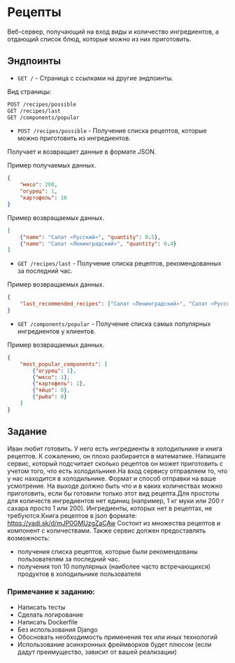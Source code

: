 # Рецепты
Веб-сервер, получающий на вход виды и количество ингредиентов, а отдающий список блюд, которые можно из них приготовить.

## Эндпоинты
* `GET /` - Страница с ссылками на другие эндпоинты.

Вид страницы:
```html
POST /recipes/possible
GET /recipes/last
GET /components/popular
```

* `POST /recipes/possible` - Получение списка рецептов, которые можно приготовить из ингредиентов.

Получает и возвращает данные в формате JSON.

Пример получаемых данных.
```json
{
    "мясо": 200,
    "огурец": 1,
    "картофель": 10
}
```

Пример возвращаемых данных.
```json
[
    {"name": "Салат «Русский»", "quantity": 0.5},
    {"name": "Салат «Ленинградский»", "quantity": 0.4}
]
```

* `GET /recipes/last` - Получение списка рецептов, рекомендованных за последний час.

Пример возвращаемых данных.
```json
{
    "last_recommended_recipes": ["Салат «Ленинградский»", "Салат «Русский»"]
}
```

* `GET /components/popular` - Получение списка самых популярных ингредиентов у клиентов.

Пример возвращаемых данных.
```json
{
    "most_popular_components": [
        {"огурец": 1},
        {"мясо": 1},
        {"картофель": 1},
        {"яйцо": 0},
        {"рыба": 0}
    ]
}
```

## Задание
Иван любит готовить. У него есть ингредиенты в холодильнике и книга рецептов. К сожалению, он плохо разбирается в математике. Напишите сервис, который подсчитает сколько рецептов он может приготовить с учетом того, что есть холодильнике.На вход сервису отправляем то, что у нас находится в холодильнике. Формат и способ отправки на ваше усмотрение. На выходе должно быть что и в каких количествах можно приготовить, если бы готовили только этот вид рецепта.Для простоты для количеств ингредиентов нет единиц  (например, 1 кг муки или 200 г сахара просто 1 или 200). Ингредиенты, которых нет в рецептах, не требуются.Книга рецептов в json формате: https://yadi.sk/d/mJP0GMUzgZaCAw Состоит из множества рецептов и компонент с количествами. Также сервис должен предоставлять возможность:

* получения списка рецептов, которые были рекомендованы пользователям за последний час.
* получения топ 10 популярных (наиболее часто встречающихся) продуктов в холодильнике пользователя

### Примечание к заданию:
* Написать тесты
* Сделать логирование 
* Написать Dockerfile
* Без использования Django
* Обосновать необходимость применения тех или иных технологий
* Использование асинхронных фреймворков будет плюсом (если дадут преимущество, зависит от вашей реализации)